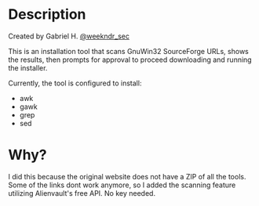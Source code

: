 # Description

Created by Gabriel H. [@weekndr_sec](https://github.com/ndr-repo)

This is an installation tool that scans GnuWin32 SourceForge URLs, shows the results, then prompts for approval to proceed downloading and running the installer.

Currently, the tool is configured to install:
- awk
- gawk
- grep
- sed
  
# Why?

I did this because the original website does not have a ZIP of all the tools. Some of the links dont work anymore, so I added the scanning feature utilizing Alienvault's free API. No key needed.
